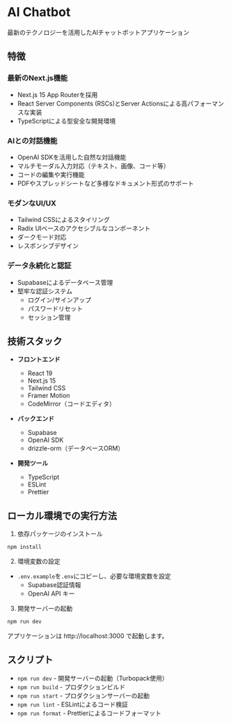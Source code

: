 # AI Chatbot

最新のテクノロジーを活用したAIチャットボットアプリケーション

## 特徴

### 最新のNext.js機能

- Next.js 15 App Routerを採用
- React Server Components (RSCs)とServer Actionsによる高パフォーマンスな実装
- TypeScriptによる型安全な開発環境

### AIとの対話機能

- OpenAI SDKを活用した自然な対話機能
- マルチモーダル入力対応（テキスト、画像、コード等）
- コードの編集や実行機能
- PDFやスプレッドシートなど多様なドキュメント形式のサポート

### モダンなUI/UX

- Tailwind CSSによるスタイリング
- Radix UIベースのアクセシブルなコンポーネント
- ダークモード対応
- レスポンシブデザイン

### データ永続化と認証

- Supabaseによるデータベース管理
- 堅牢な認証システム
  - ログイン/サインアップ
  - パスワードリセット
  - セッション管理

## 技術スタック

- **フロントエンド**

  - React 19
  - Next.js 15
  - Tailwind CSS
  - Framer Motion
  - CodeMirror（コードエディタ）

- **バックエンド**

  - Supabase
  - OpenAI SDK
  - drizzle-orm（データベースORM）

- **開発ツール**
  - TypeScript
  - ESLint
  - Prettier

## ローカル環境での実行方法

1. 依存パッケージのインストール

```bash
npm install
```

2. 環境変数の設定

- `.env.example`を`.env`にコピーし、必要な環境変数を設定
  - Supabase認証情報
  - OpenAI API キー

3. 開発サーバーの起動

```bash
npm run dev
```

アプリケーションは http://localhost:3000 で起動します。

## スクリプト

- `npm run dev` - 開発サーバーの起動（Turbopack使用）
- `npm run build` - プロダクションビルド
- `npm run start` - プロダクションサーバーの起動
- `npm run lint` - ESLintによるコード検証
- `npm run format` - Prettierによるコードフォーマット
